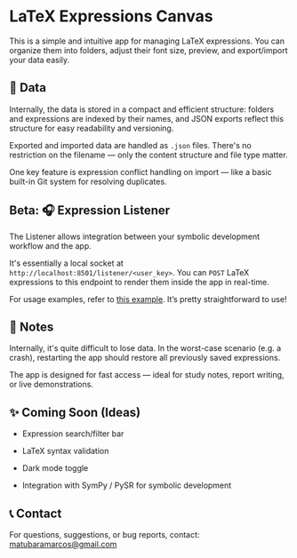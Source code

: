 # LaTeX Expressions Canvas

This is a simple and intuitive app for managing LaTeX expressions. You can organize them into folders, adjust their font size, preview, and export/import your data easily.

## 📂 Data

Internally, the data is stored in a compact and efficient structure: folders and expressions are indexed by their names, and JSON exports reflect this structure for easy readability and versioning.

Exported and imported data are handled as `.json` files. There's no restriction on the filename — only the content structure and file type matter.

One key feature is expression conflict handling on import — like a basic built-in Git system for resolving duplicates.

## Beta: 🎧 **Expression Listener**

The Listener allows integration between your symbolic development workflow and the app.

It's essentially a local socket at `http://localhost:8501/listener/<user_key>`. You can `POST` LaTeX expressions to this endpoint to render them inside the app in real-time.

For usage examples, refer to [this example](https://github.com/uJFalkez/LateX-Expressions/blob/main/Usage%20Examples/listener_example1.py). It’s pretty straightforward to use!

## 📢 Notes
Internally, it's quite difficult to lose data. In the worst-case scenario (e.g. a crash), restarting the app should restore all previously saved expressions.

The app is designed for fast access — ideal for study notes, report writing, or live demonstrations.

## ✨ Coming Soon (Ideas)
- Expression search/filter bar

- LaTeX syntax validation

- Dark mode toggle

- Integration with SymPy / PySR for symbolic development

## 📞 Contact
For questions, suggestions, or bug reports, contact: matubaramarcos@gmail.com
